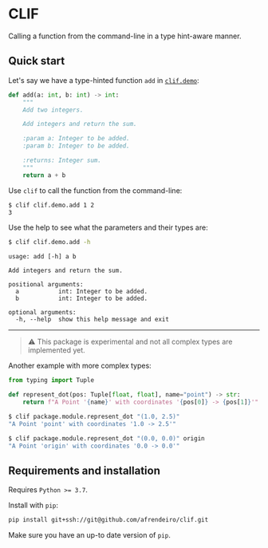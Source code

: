 # CLIF

Calling a function from the command-line in a type hint-aware manner.


## Quick start

Let's say we have a type-hinted function `add` in [`clif.demo`](clif/demo.py):
```python
def add(a: int, b: int) -> int:
    """
    Add two integers.

    Add integers and return the sum.

    :param a: Integer to be added.
    :param b: Integer to be added.

    :returns: Integer sum.
    """
    return a + b
```

Use `clif` to call the function from the command-line:
```bash
$ clif clif.demo.add 1 2
3
```

Use the help to see what the parameters and their types are:
```bash
$ clif clif.demo.add -h
```
```
usage: add [-h] a b

Add integers and return the sum.

positional arguments:
  a           int: Integer to be added.
  b           int: Integer to be added.

optional arguments:
  -h, --help  show this help message and exit
```

-------


> :warning: This package is experimental and not all complex types are implemented yet.


Another example with more complex types:

```python
from typing import Tuple

def represent_dot(pos: Tuple[float, float], name="point") -> str:
    return f"A Point '{name}' with coordinates '{pos[0]} -> {pos[1]}'"
```

```bash
$ clif package.module.represent_dot "(1.0, 2.5)"
"A Point 'point' with coordinates '1.0 -> 2.5'"

$ clif package.module.represent_dot "(0.0, 0.0)" origin
"A Point 'origin' with coordinates '0.0 -> 0.0'"
```

## Requirements and installation

Requires `Python >= 3.7`.

Install with `pip`:
```bash
pip install git+ssh://git@github.com/afrendeiro/clif.git
```
Make sure you have an up-to date version of `pip`.

<!--
## Documentation

Documentation is for now mostly a skeleton but will be enlarged soon:

```bash
make docs
```

## Testing

Tests are still very limited, but you can run tests this way:

```bash
python -m pytest --pyargs imc
```
-->

